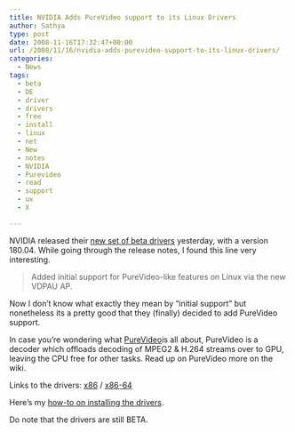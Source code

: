 ```yaml
---
title: NVIDIA Adds PureVideo support to its Linux Drivers
author: Sathya
type: post
date: 2008-11-16T17:32:47+00:00
url: /2008/11/16/nvidia-adds-purevideo-support-to-its-linux-drivers/
categories:
  - News
tags:
  - beta
  - DE
  - driver
  - drivers
  - free
  - install
  - linux
  - net
  - New
  - notes
  - NVIDIA
  - Purevideo
  - read
  - support
  - ux
  - X

---
```

NVIDIA released their <a href="http://www.nvnews.net/vbulletin/showthread.php?t=123072" target="_blank">new set of beta drivers</a> yesterday, with a version 180.04. While going through the release notes, I found this line very interesting.

> Added initial support for PureVideo-like features on Linux via the new VDPAU AP.

Now I don&#8217;t know what exactly they mean by &#8220;initial support&#8221; but nonetheless its a pretty good that they (finally) decided to add PureVideo support.

In case you&#8217;re wondering what <a rel="wikipedia" href="http://en.wikipedia.org/wiki/Purevideo">PureVideo</a>is all about, PureVideo is a decoder which offloads decoding of MPEG2 & H.264 streams over to GPU, leaving the CPU free for other tasks. Read up on PureVideo more on the wiki.

Links to the drivers: [x86][1] / [x86-64][2]

Here&#8217;s my [how-to on installing the drivers][3].

Do note that the drivers are still BETA.

 [1]: http://www.nvidia.com/object/linux_display_ia32_180.06.html
 [2]: http://www.nvidia.com/object/linux_display_amd64_180.06.html
 [3]: http://sathyasays.com/2007/12/15/compiz-fusion-on-opensuse-103-and-nvidia-cards/